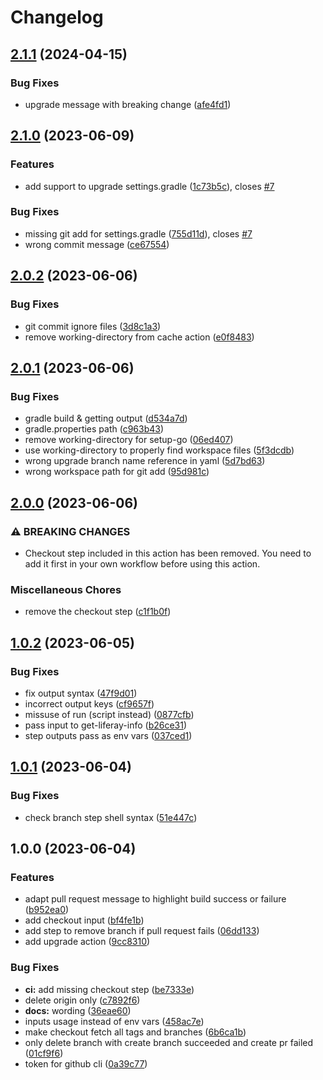 # Changelog

## [2.1.1](https://github.com/lgdd/liferay-upgrade-action/compare/v2.1.0...v2.1.1) (2024-04-15)


### Bug Fixes

* upgrade message with breaking change ([afe4fd1](https://github.com/lgdd/liferay-upgrade-action/commit/afe4fd13f25fe24326048c446827047e367dffaa))

## [2.1.0](https://github.com/lgdd/liferay-upgrade-action/compare/v2.0.2...v2.1.0) (2023-06-09)


### Features

* add support to upgrade settings.gradle ([1c73b5c](https://github.com/lgdd/liferay-upgrade-action/commit/1c73b5c5b63393dec0e5ca1149ef37a4c105df74)), closes [#7](https://github.com/lgdd/liferay-upgrade-action/issues/7)


### Bug Fixes

* missing git add for settings.gradle ([755d11d](https://github.com/lgdd/liferay-upgrade-action/commit/755d11dc4caa945ef776038a5092d8ccf92ff197)), closes [#7](https://github.com/lgdd/liferay-upgrade-action/issues/7)
* wrong commit message ([ce67554](https://github.com/lgdd/liferay-upgrade-action/commit/ce67554ff562562277fc924edac4d643cd699471))

## [2.0.2](https://github.com/lgdd/liferay-upgrade-action/compare/v2.0.1...v2.0.2) (2023-06-06)


### Bug Fixes

* git commit ignore files ([3d8c1a3](https://github.com/lgdd/liferay-upgrade-action/commit/3d8c1a3d78d62cb2f94613eb6b2784505869076c))
* remove working-directory from cache action ([e0f8483](https://github.com/lgdd/liferay-upgrade-action/commit/e0f848384551aa3c3a91fa1ccb97166a5aee150b))

## [2.0.1](https://github.com/lgdd/liferay-upgrade-action/compare/v2.0.0...v2.0.1) (2023-06-06)


### Bug Fixes

* gradle build & getting output ([d534a7d](https://github.com/lgdd/liferay-upgrade-action/commit/d534a7d6afcd4f0da3049d5ccd2b4eef3c45bf35))
* gradle.properties path ([c963b43](https://github.com/lgdd/liferay-upgrade-action/commit/c963b430e64855329a74732aa7ee148c3309585b))
* remove working-directory for setup-go ([06ed407](https://github.com/lgdd/liferay-upgrade-action/commit/06ed407191753cc7590c95df9016f9a839efb3c3))
* use working-directory to properly find workspace files ([5f3dcdb](https://github.com/lgdd/liferay-upgrade-action/commit/5f3dcdb56c68c29f431fee27c4a14b27ad59918f))
* wrong upgrade branch name reference in yaml ([5d7bd63](https://github.com/lgdd/liferay-upgrade-action/commit/5d7bd63798e241fa8434a40230b27e3eac0eed5e))
* wrong workspace path for git add ([95d981c](https://github.com/lgdd/liferay-upgrade-action/commit/95d981c151468f82d9086195a5aac8f43a4bd303))

## [2.0.0](https://github.com/lgdd/liferay-upgrade-action/compare/v1.0.2...v2.0.0) (2023-06-06)


### ⚠ BREAKING CHANGES

* Checkout step included in this action has been removed. You need to add it first in your own workflow before using this action.

### Miscellaneous Chores

* remove the checkout step ([c1f1b0f](https://github.com/lgdd/liferay-upgrade-action/commit/c1f1b0f0c6dc6c960dffc2a730d2885991aebc89))

## [1.0.2](https://github.com/lgdd/liferay-upgrade-action/compare/v1.0.1...v1.0.2) (2023-06-05)


### Bug Fixes

* fix output syntax ([47f9d01](https://github.com/lgdd/liferay-upgrade-action/commit/47f9d0134488467bbffb8f3e1cf22ddc4a1eea66))
* incorrect output keys ([cf9657f](https://github.com/lgdd/liferay-upgrade-action/commit/cf9657f828478c62618b365198eb50906eac34e9))
* missuse of run (script instead) ([0877cfb](https://github.com/lgdd/liferay-upgrade-action/commit/0877cfbf5bad31f4905d3b6edd650f845aef9c82))
* pass input to get-liferay-info ([b26ce31](https://github.com/lgdd/liferay-upgrade-action/commit/b26ce31dd0fafa4857377a385eb4902423180b4f))
* step outputs pass as env vars ([037ced1](https://github.com/lgdd/liferay-upgrade-action/commit/037ced1ac2560ea8e09d7c8f261806b6863880c9))

## [1.0.1](https://github.com/lgdd/liferay-upgrade-action/compare/v1.0.0...v1.0.1) (2023-06-04)


### Bug Fixes

* check branch step shell syntax ([51e447c](https://github.com/lgdd/liferay-upgrade-action/commit/51e447c46887d0981854b0b401762866f1f9e26f))

## 1.0.0 (2023-06-04)


### Features

* adapt pull request message to highlight build success or failure ([b952ea0](https://github.com/lgdd/liferay-upgrade-action/commit/b952ea09de6de3a1ff08d50c8f1def8059dde074))
* add checkout input ([bf4fe1b](https://github.com/lgdd/liferay-upgrade-action/commit/bf4fe1ba39cb60b9576c4c29e1e9d242171686c1))
* add step to remove branch if pull request fails ([06dd133](https://github.com/lgdd/liferay-upgrade-action/commit/06dd133ce934487270431ff30f38804382305c3e))
* add upgrade action ([9cc8310](https://github.com/lgdd/liferay-upgrade-action/commit/9cc8310e4326d049803b746ce2f157fcca1874a2))


### Bug Fixes

* **ci:** add missing checkout step ([be7333e](https://github.com/lgdd/liferay-upgrade-action/commit/be7333e3fd7bdd8636a2eab068324986b5bb7e3c))
* delete origin only ([c7892f6](https://github.com/lgdd/liferay-upgrade-action/commit/c7892f6c9c73f71994fd21e1fe818ccbea18a39a))
* **docs:** wording ([36eae60](https://github.com/lgdd/liferay-upgrade-action/commit/36eae6071193e8bd462fe71479ae7bd33c611162))
* inputs usage instead of env vars ([458ac7e](https://github.com/lgdd/liferay-upgrade-action/commit/458ac7e2e27b6485dab776e99f4c6938c6e07aab))
* make checkout fetch all tags and branches ([6b6ca1b](https://github.com/lgdd/liferay-upgrade-action/commit/6b6ca1be9d18ad2bed3d3a8e05fab2e6f3e2a814))
* only delete branch with create branch succeeded and create pr failed ([01cf9f6](https://github.com/lgdd/liferay-upgrade-action/commit/01cf9f6c9001f9634b87b9e878089aefa60e61e0))
* token for github cli ([0a39c77](https://github.com/lgdd/liferay-upgrade-action/commit/0a39c77b05b49611c545f24821082b79740d301b))
